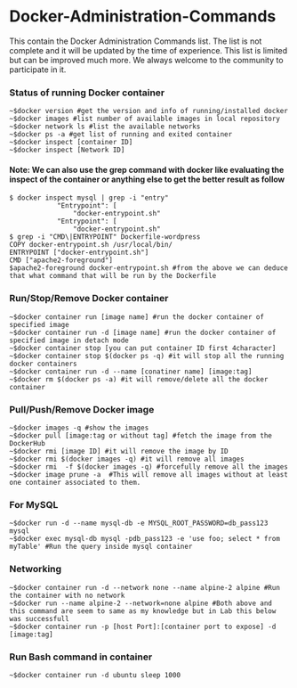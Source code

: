 # Docker-Administration-Commands
This contain the Docker Administration Commands list. The list is not complete and it will be updated by the time of experience. This list is limited but can be improved much more. We always welcome to the community to participate in it. 

### Status of running Docker container

	~$docker version #get the version and info of running/installed docker 
	~$docker images #list number of available images in local repository
	~$docker network ls #list the available networks
 	~$docker ps -a #get list of running and exited container
 	~$docker inspect [container ID]
 	~$docker inspect [Network ID]
  
  #### Note: We can also use the grep command with docker like evaluating the inspect of the container or anything else to get the better result as follow
  
    $ docker inspect mysql | grep -i "entry"
                "Entrypoint": [
                    "docker-entrypoint.sh"
                "Entrypoint": [
                    "docker-entrypoint.sh"
    $ grep -i "CMD\|ENTRYPOINT" Dockerfile-wordpress    
    COPY docker-entrypoint.sh /usr/local/bin/
    ENTRYPOINT ["docker-entrypoint.sh"]
    CMD ["apache2-foreground"]
    $apache2-foreground docker-entrypoint.sh #from the above we can deduce that what command that will be run by the Dockerfile


### Run/Stop/Remove Docker container
 
	~$docker container run [image name] #run the docker container of specified image 
	~$docker container run -d [image name] #run the docker container of specified image in detach mode
	~$docker container stop [you can put container ID first 4character]
 	~$docker container stop $(docker ps -q) #it will stop all the running docker containers
 	~$docker container run -d --name [conatiner name] [image:tag]
	~$docker rm $(docker ps -a) #it will remove/delete all the docker container

### Pull/Push/Remove Docker image

	~$docker images -q #show the images
	~$docker pull [image:tag or without tag] #fetch the image from the DockerHub
	~$docker rmi [image ID] #it will remove the image by ID
	~$docker rmi $(docker images -q) #it will remove all images
	~$docker rmi  -f $(docker images -q) #forcefully remove all the images
	~$docker image prune -a  #This will remove all images without at least one container associated to them.

### For MySQL

	~$docker run -d --name mysql-db -e MYSQL_ROOT_PASSWORD=db_pass123 mysql
	~$docker exec mysql-db mysql -pdb_pass123 -e 'use foo; select * from myTable' #Run the query inside mysql container
 
### Networking

	~$docker container run -d --network none --name alpine-2 alpine #Run the container with no network 
	~$docker run --name alpine-2 --network=none alpine #Both above and this command are seem to same as my knowledge but in Lab this below was successfull 
	~$docker container run -p [host Port]:[container port to expose] -d [image:tag]


### Run Bash command in container

	~$docker container run -d ubuntu sleep 1000
